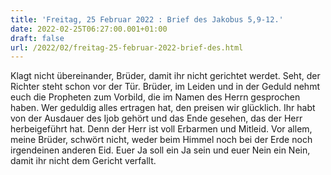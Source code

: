 ```yaml
---
title: 'Freitag, 25 Februar 2022 : Brief des Jakobus 5,9-12.'
date: 2022-02-25T06:27:00.001+01:00
draft: false
url: /2022/02/freitag-25-februar-2022-brief-des.html
---
```


Klagt nicht übereinander, Brüder, damit ihr nicht gerichtet werdet. Seht, der Richter steht schon vor der Tür. Brüder, im Leiden und in der Geduld nehmt euch die Propheten zum Vorbild, die im Namen des Herrn gesprochen haben. Wer geduldig alles ertragen hat, den preisen wir glücklich. Ihr habt von der Ausdauer des Ijob gehört und das Ende gesehen, das der Herr herbeigeführt hat. Denn der Herr ist voll Erbarmen und Mitleid. Vor allem, meine Brüder, schwört nicht, weder beim Himmel noch bei der Erde noch irgendeinen anderen Eid. Euer Ja soll ein Ja sein und euer Nein ein Nein, damit ihr nicht dem Gericht verfallt.